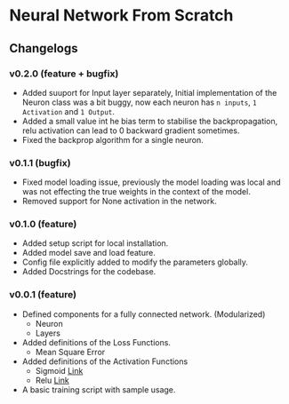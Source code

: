 # Neural Network From Scratch

## Changelogs

### v0.2.0 (feature + bugfix)

- Added suuport for Input layer separately, Initial implementation of the Neuron class was a bit buggy, now each neuron has `n inputs`, `1 Activation` and `1 Output`.
- Added a small value int he bias term to stabilise the backpropagation, relu activation can lead to 0 backward gradient sometimes.
- Fixed the backprop algorithm for a single neuron. 

### v0.1.1 (bugfix)

- Fixed model loading issue, previously the model loading was local and was not effecting the true weights in the context of the model.
- Removed support for None activation in the network.

### v0.1.0 (feature)

- Added setup script for local installation.
- Added model save and load feature.
- Config file explicitly added to modify the parameters globally.
- Added Docstrings for the codebase.

### v0.0.1 (feature)

- Defined components for a fully connected network. (Modularized)
    - Neuron
    - Layers
- Added definitions of the Loss Functions.
    - Mean Square Error
- Added definitions of the Activation Functions
    - Sigmoid [Link](https://en.wikipedia.org/wiki/Sigmoid_function)
    - Relu [Link](https://en.wikipedia.org/wiki/Rectifier_(neural_networks))
- A basic training script with sample usage.